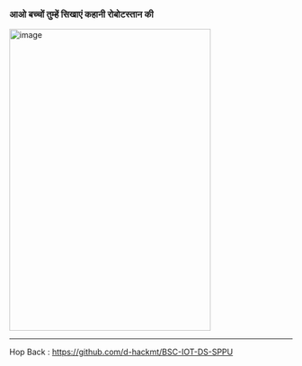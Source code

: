 
### आओ बच्चों तुम्हें सिखाएं कहानी रोबोटस्तान की


<img width="358" height="537" alt="image" src="https://github.com/user-attachments/assets/37ed4025-baf4-4d19-9258-6d759ce93845" />



---

Hop Back : https://github.com/d-hackmt/BSC-IOT-DS-SPPU
